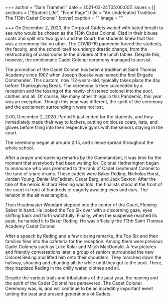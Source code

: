 +++
author = "Sam Trammell"
date = 2021-03-24T05:00:00Z
issues = []
sections = ["Student Life", "Front Page"]
title = "An Undefeated Tradition: The 113th Cadet Colonel"
[cover]
caption = ""
image = ""

+++
On December 2, 2020, the Corps of Cadets waited with bated breath to see who would be chosen as the 113th Cadet Colonel. Clad in their blouse coats and split into two gyms and the Court, the students knew that this was a ceremony like no other. The COVID-19 pandemic forced the students, the faculty, and the school itself to undergo drastic change, from the restructuring of classrooms to the dividers at the lunch tables. Despite this, however, the emblematic Cadet Colonel ceremony managed to persist.

The promotion of the Cadet Colonel has been a tradition at Saint Thomas Academy since 1907 when Joseph Bouska was named the first Brigade Commander. This custom, now 112-years-old, typically takes place the day before Thanksgiving Break. The ceremony is then succeeded by a reception and the tossing of the newly-christened colonel into the pool, clothes and all. Of course, like many other things in this Pandemic, this year was an exception. Though this year was different, the spirit of the ceremony and the excitement surrounding it were not lost.

2:00, December 2, 2020. Period 5 just ended for the students, and they immediately made their way to lockers, putting on blouse coats, hats, and gloves before filing into their respective gyms with the seniors staying in the court.

The ceremony began at around 2:15, and silence spread throughout the whole school.

After a prayer and opening remarks by the Commandant, it was time for the moment that everybody had been waiting for. Colonel Hetherington began to announce who was promoted to the rank of Cadet Lieutenant Colonel to the tune of snare drums. These cadets were Baker Reding, Nicholas Horst, Jordan Young, Daniel McFadden, Oscar Berg, and Jack Sexton. After the tale of the heroic Richard Fleming was told, the finalists stood at the front of the court in front of hundreds of eagerly awaiting eyes and ears. The tension in the air was tangible.

Then Headmaster Woodard stepped into the center of the Court, Fleming Saber in hand. He looked the Top Six over with a discerning gaze, eyes shifting back and forth watchfully. Finally, when the suspense reached its peak, he handed it to Baker Reding. He was officially the 113th Saint Thomas Academy Cadet Colonel.

After a speech by Reding and a few closing remarks, the Top Six and their families filed into the cafeteria for the reception. Among them were previous Cadet Colonels such as Luke Kolar and Mitch MacDonald. A few pictures and friendly conversations later, a group of seniors surrounded the new Colonel Reding and lifted him onto their shoulders. They marched down the hallway, shouting and chanting all the while until they got to the pool. There, they baptized Reding in the chilly water, clothes and all.

Despite the various trials and tribulations of the past year, the naming and the spirit of the Cadet Colonel has persevered. The Cadet Colonel Ceremony was, is, and will continue to be an incredibly important event uniting the past and present generations of Cadets.